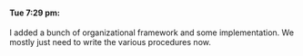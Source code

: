 #### Tue 7:29 pm: 
I added a bunch of organizational framework and some implementation.
We mostly just need to write the various procedures now. 

